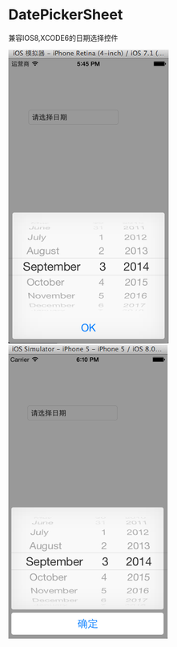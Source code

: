 DatePickerSheet
===============

兼容IOS8,XCODE6的日期选择控件

![image](https://github.com/adler0518/images-folder/blob/master/屏幕快照%202014-09-03%20下午5.45.34.png)
![image](https://github.com/adler0518/images-folder/blob/master/屏幕快照%202014-09-03%20下午6.10.47.png)
